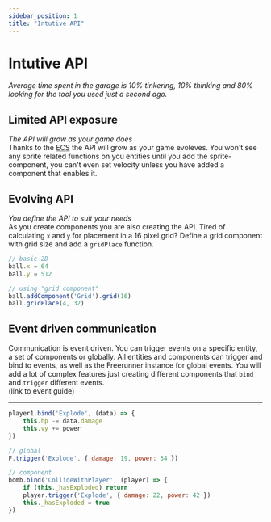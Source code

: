 ```yaml
---
sidebar_position: 1
title: "Intutive API"
---
```


# Intutive API
_Average time spent in the garage is 10% tinkering, 10% thinking and 80% looking for the tool you used just a second ago._

## Limited API exposure
_The API will grow as your game does_  
Thanks to the <abbr title="entity component system">ECS</abbr> the API will grow as your game evoleves.
You won't see any sprite related functions on you entities until you add the sprite-component, you can't even set velocity unless you have added a component that enables it.

## Evolving API
_You define the API to suit your needs_  
As you create components you are also creating the API.
Tired of calculating `x` and `y` for placement in a 16 pixel grid? Define a grid component with grid size and add a `gridPlace` function.

```javascript
// basic 2D
ball.x = 64
ball.y = 512

// using "grid component"
ball.addComponent('Grid').grid(16)
ball.gridPlace(4, 32)
```

## Event driven communication
Communication is event driven. You can trigger events on a specific entity, a set of components or globally.
All entities and components can trigger and bind to events, as well as the Freerunner instance for global events.
You will add a lot of complex features just creating different components that `bind` and `trigger` different events.  
(link to event guide)


----

```javascript
player1.bind('Explode', (data) => {
    this.hp -= data.damage
    this.vy += power
})

// global
F.trigger('Explode', { damage: 19, power: 34 })

// component
bomb.bind('CollideWithPlayer', (player) => {
    if (this._hasExploded) return
    player.trigger('Explode', { damage: 22, power: 42 })
    this._hasExploded = true
})
```